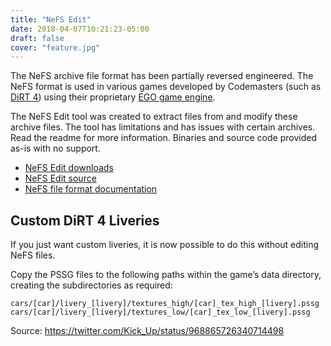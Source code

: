 ```yaml
---
title: "NeFS Edit"
date: 2018-04-07T10:21:23-05:00
draft: false
cover: "feature.jpg"
---
```


The NeFS archive file format has been partially reversed engineered. The NeFS format is used in various games developed by Codemasters (such as [DiRT 4](https://www.dirt4game.com/)) using their proprietary [EGO game engine](https://en.wikipedia.org/wiki/EGO_(game_engine)).

The NeFS Edit tool was created to extract files from and modify these archive files. The tool has limitations and has issues with certain archives. Read the readme for more information. Binaries and source code provided as-is with no support.

- [NeFS Edit downloads](https://github.com/victorbush/ego.nefsedit/releases)
- [NeFS Edit source](https://github.com/victorbush/ego.nefsedit)
- [NeFS file format documentation](https://github.com/victorbush/ego.nefsedit/wiki)

## Custom DiRT 4 Liveries
If you just want custom liveries, it is now possible to do this without editing NeFS files.

Copy the PSSG files to the following paths within the game’s data directory, creating the subdirectories as required:

```
cars/[car]/livery_[livery]/textures_high/[car]_tex_high_[livery].pssg
cars/[car]/livery_[livery]/textures_low/[car]_tex_low_[livery].pssg
```

Source: https://twitter.com/Kick_Up/status/968865726340714498